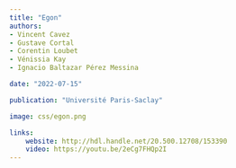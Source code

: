 ```yaml
---
title: "Egon"
authors:
- Vincent Cavez
- Gustave Cortal
- Corentin Loubet
- Vénissia Kay
- Ignacio Baltazar Pérez Messina

date: "2022-07-15"

publication: "Université Paris-Saclay"

image: css/egon.png

links:
    website: http://hdl.handle.net/20.500.12708/153390
    video: https://youtu.be/2eCg7FHQp2I
---
```

